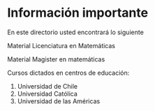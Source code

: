 # Información importante

En este directorio usted encontrará lo siguiente

Material Licenciatura en Matemáticas

Material Magister en matemáticas

Cursos dictados en centros de educación:

1. Universidad de Chile
2. Universidad Católica
3. Universidad de las Américas
